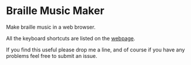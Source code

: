 # Braille Music Maker
Make braille music in a web browser.

All the keyboard shortcuts are listed on the [webpage](https://chrisnorman7.github.io/braille-music-maker).

If you find this useful please drop me a line, and of course if you have any problems feel free to submit an issue.

